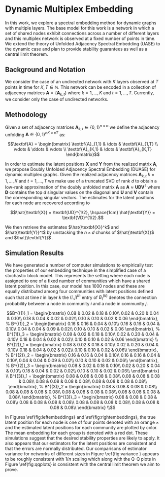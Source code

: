 # Dynamic Multiplex Embedding

In this work, we explore a spectral embedding method for dynamic graphs with multiple layers. The base model for this work is a network in which a set of shared nodes exhibit connections across a number of different layers and this multiplex network is observed at a fixed number of points in time. We extend the theory of Unfolded Adjacency Spectral Embedding (UASE) to the dynamic case and plan to provide stability guarantees as well as a central limit theorem.

## Background and Notation
We consider the case of an undirected network with $K$ layers observed at $T$ points in time for $K, T \in \mathbb{N}$.  This network can be encoded in a collection of adjacency matrices $\textbf{A} = \{\textbf{A}_{k,t}\}$ where $k = 1,\dots , K$ and $t = 1,\dots , T$. Currently, we consider only the case of undirected networks.

## Methodology

Given a set of adjacency matrices $\textbf{A}_{k,t} \in \{0,1\}^{n \times n}$ we define the adjacency unfolding $\textbf{A} \in \{0,1\}^{nK \times nT}$ as:  
```math
\textbf{A} = 
\begin{bmatrix}
\textbf{A}_{1,1} & \dots & \textbf{A}_{1,T} \\
\vdots & \ddots & \vdots \\
\textbf{A}_{K,1} & \dots & \textbf{A}_{K,T}
\end{bmatrix}
```

In order to estimate the latent positions $\textbf{X}$ and $\textbf{Y}$ from the realized matrix $\textbf{A}$, we propose Doubly Unfolded Adjacency Spectral Embedding (DUASE) for dynamic multiplex graphs. Given the realized adjacency matrices $\textbf{A}_{k,t}$ $k = 1,\dots , K$ and $t = 1,\dots , T$ we make use of a truncated SVD of rank $d$ to obtain a low-rank approximation of the doubly unfolded matrix $\textbf{A}$ as $\textbf{A} \approx \textbf{UDV}^{\intercal}$ where $\textbf{D}$ contains the top $d$ singular values on the diagonal and $\textbf{U}$ and $\textbf{V}$ contain the corresponding singular vectors. The estimates for the latent positions for each node are recovered according to 

$$\hat{\textbf{X}} = \textbf{UD}^{1/2}, \hspace{1cm} \hat{\textbf{Y}} = \textbf{VD}^{1/2}.$$

We then retrieve the estimates $\hat{\textbf{X}}^k$ and $\hat{\textbf{Y}}^t$ by unstacking the $n \times d$ chunks of $\hat{\textbf{X}}$ and $\hat{\textbf{Y}}$ .

## Simulation Results

We have generated a number of computer simulations to empirically test the properties of our embedding technique in the simplified case of a stochastic block model. This represents the setting where each node is assigned to one of a fixed number of communities which have a shared latent position. In this case, our model has $1000$ nodes and these are equally distributed among four communities with latent positions defined such that at time $t$ in layer $k$ the $(i,j)^{th}$ entry of $B^{(k)}_t$ denotes the connection probability between a node in community $i$ and a node in community $j$. 

```math
B^{(1)}_1 = \begin{bmatrix}
0.08 & 0.02 & 0.18 & 0.10\\
0.02 & 0.20 & 0.04 & 0.10\\
0.18 & 0.04 & 0.02 & 0.02\\
0.10 & 0.10 & 0.02 & 0.06
\end{bmatrix},
%
B^{(1)}_2 = \begin{bmatrix}
0.16 & 0.16 & 0.04 & 0.10\\
0.16 & 0.16 & 0.04 & 0.10\\
0.04 & 0.04 & 0.09 & 0.02\\
0.10 & 0.10 & 0.02 & 0.06
\end{bmatrix},
%
B^{(1)}_3 = \begin{bmatrix}
0.08 & 0.02 & 0.18 & 0.10\\
0.02 & 0.20 & 0.04 & 0.10\\
0.18 & 0.04 & 0.02 & 0.02\\
0.10 & 0.10 & 0.02 & 0.06
\end{bmatrix} \\

B^{(2)}_1 = \begin{bmatrix}
0.08 & 0.02 & 0.18 & 0.10\\
0.02 & 0.20 & 0.04 & 0.10\\
0.18 & 0.04 & 0.02 & 0.02\\
0.10 & 0.10 & 0.02 & 0.06\\
\end{bmatrix},
%
B^{(2)}_2 = \begin{bmatrix}
0.16 & 0.16 & 0.04 & 0.10\\
0.16 & 0.16 & 0.04 & 0.10\\
0.04 & 0.04 & 0.09 & 0.02\\
0.10 & 0.10 & 0.02 & 0.06\\
\end{bmatrix},
%
B^{(2)}_3 = \begin{bmatrix}
0.08 & 0.02 & 0.18 & 0.10\\
0.02 & 0.20 & 0.04 & 0.10\\
0.18 & 0.04 & 0.02 & 0.02\\
0.10 & 0.10 & 0.02 & 0.06\\
\end{bmatrix} \\

B^{(3)}_1 = \begin{bmatrix}
0.08 & 0.08 & 0.08 & 0.08\\
0.08 & 0.08 & 0.08 & 0.08\\
0.08 & 0.08 & 0.08 & 0.08\\
0.08 & 0.08 & 0.08 & 0.08\\
\end{bmatrix},
%
B^{(3)}_2 = \begin{bmatrix}
0.08 & 0.08 & 0.08 & 0.08\\
0.08 & 0.08 & 0.08 & 0.08\\
0.08 & 0.08 & 0.08 & 0.08\\
0.08 & 0.08 & 0.08 & 0.08\\
\end{bmatrix},
%
B^{(3)}_3 = \begin{bmatrix}
0.08 & 0.08 & 0.08 & 0.08\\
0.08 & 0.08 & 0.08 & 0.08\\
0.08 & 0.08 & 0.08 & 0.08\\
0.08 & 0.08 & 0.08 & 0.08\\
\end{bmatrix} \\
```
In Figures \ref{fig:leftembeddings} and \ref{fig:rightembeddings}, the true latent position for each node is one of four points denoted with an orange $\times$ and the estimated latent positions for each community are plotted by color. The mean embedding for each group is denoted with a red dot. These simulations suggest that the desired stability properties are likely to apply. It also appears that our estimators for the latent positions are consistent and that the errors are normally distributed. Our comparisons of estimator variance for networks of different sizes in Figure \ref{fig:variance } appears to be roughly consistent with $1/n$ scaling which along with the Q-Q plots in Figure \ref{fig:qqplots} is consistent with the central limit theorem we aim to prove.
